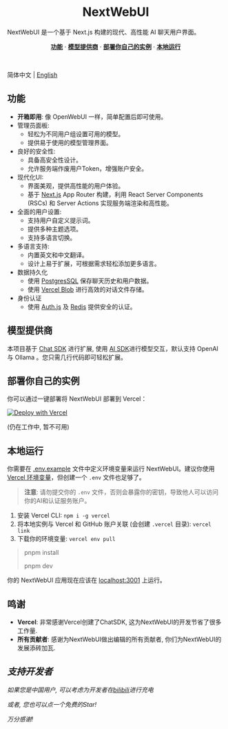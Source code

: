 <h1 align="center">NextWebUI</h1>

NextWebUI 是一个基于 Next.js 构建的现代、高性能 AI 聊天用户界面。

<p align="center"> <a href="#功能"><strong>功能</strong></a> · <a href="#模型提供商"><strong>模型提供商</strong></a> · <a href="#部署你自己的实例"><strong>部署你自己的实例</strong></a> · <a href="#本地运行"><strong>本地运行</strong></a> </p>  <br/>

简体中文 | [English](./README.md)

## 功能

- **开箱即用**: 像 OpenWebUI 一样，简单配置后即可使用。
- 管理员面板:
  - 轻松为不同用户组设置可用的模型。
  - 提供易于使用的模型管理界面。
- 良好的安全性:
  - 具备高安全性设计。
  - 允许服务端作废用户Token，增强账户安全。
- 现代化UI:
  - 界面美观，提供高性能的用户体验。
  - 基于 [Next.js](https://nextjs.org/) App Router 构建，利用 React Server Components (RSCs) 和 Server Actions 实现服务端渲染和高性能。
- 全面的用户设置:
  - 支持用户自定义提示词。
  - 提供多种主题选项。
  - 支持多语言切换。
- 多语言支持:
  - 内置英文和中文翻译。
  - 设计上易于扩展，可根据需求轻松添加更多语言。
- 数据持久化
  - 使用 [PostgresSQL](https://www.postgresql.org/) 保存聊天历史和用户数据。
  - 使用 [Vercel Blob](https://vercel.com/storage/blob) 进行高效的对话文件存储。
- 身份认证
  - 使用 [Auth.js](https://authjs.dev/) 及 [Redis](https://redis.io/) 提供安全的认证。

## 模型提供商

本项目基于 [Chat SDK](https://chat-sdk.dev/) 进行扩展, 使用 [AI SDK](https://sdk.vercel.ai/docs)进行模型交互，默认支持 OpenAI 与 Ollama 。您只需几行代码即可轻松扩展。

## 部署你自己的实例

你可以通过一键部署将 NextWebUI 部署到 Vercel：

[![Deploy with Vercel](https://vercel.com/button?x-oss-process=image/resize,m_mfit,w_320,h_320)]()

(仍在工作中, 暂不可用)

## 本地运行

你需要在 [.env.example]((./.env.example)) 文件中定义环境变量来运行 NextWebUI。建议你使用 [Vercel 环境变量](https://vercel.com/docs/projects/environment-variables)，但创建一个 `.env` 文件也足够了。

> **注意**: 请勿提交你的 `.env` 文件，否则会暴露你的密钥，导致他人可以访问你的AI和认证服务账户。 

1. 安装 Vercel CLI: `npm i -g vercel`
2. 将本地实例与 Vercel 和 GitHub 账户关联 (会创建 `.vercel` 目录): `vercel link`
3. 下载你的环境变量: `vercel env pull`



> pnpm install
>
> pnpm dev

你的 NextWebUI 应用现在应该在 [localhost:3001](http://localhost:3001/) 上运行。

## 鸣谢
- **Vercel**: 非常感谢Vercel创建了ChatSDK, 这为NextWebUI的开发节省了很多工作量.
- **所有贡献者**: 感谢为NextWebUI做出编辑的所有贡献者, 你们为NextWebUI的发展添砖加瓦.

## *支持开发者*
*如果您是中国用户, 可以考虑为开发者在[bilibili](https://space.bilibili.com/1098279072)进行充电*

*或者, 您也可以点一个免费的Star!*

*万分感谢!*